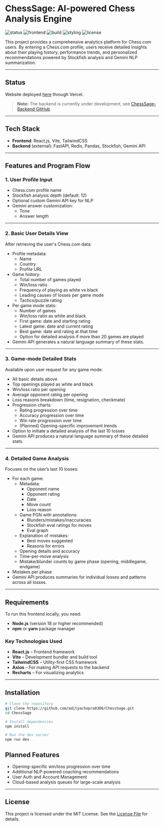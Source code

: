 # ChessSage: AI-powered Chess Analysis Engine

![status](https://img.shields.io/badge/status-Partially--Deployed-DAA520)
![frontend](https://img.shields.io/badge/Frontend-React.js-blue)
![build](https://img.shields.io/badge/Build-Vite-purple)
![styling](https://img.shields.io/badge/Styling-TailwindCSS-38b2ac)
![license](https://img.shields.io/badge/license-MIT-brightgreen)


This project provides a comprehensive analytics platform for Chess.com users. By entering a Chess.com profile, users receive detailed insights about their playing history, performance trends, and personalized recommendations powered by Stockfish analysis and Gemini NLP summarization.

---

## Status
Website deployed [here](https://chess-sage-neon.vercel.app) through Vercel.
> **Note:** The backend is currently under development, see [ChessSage-Backend GitHub](https://github.com/adityachopra0306/ChessSage-backend).

---

## Tech Stack

- **Frontend**: React.js, Vite, TailwindCSS
- **Backend** (external): FastAPI, Redis, Pandas, Stockfish, Gemini API

---

## Features and Program Flow

### 1. User Profile Input
- Chess.com profile name
- Stockfish analysis depth (default: 12)
- Optional custom Gemini API key for NLP
- Gemini answer customization:
  - Tone
  - Answer length

---

### 2. Basic User Details View
After retrieving the user's Chess.com data:
- Profile metadata:
  - Name
  - Country
  - Profile URL
- Game history:
  - Total number of games played
  - Win/loss ratio
  - Frequency of playing as white vs black
  - Leading causes of losses per game mode
  - Tactics/puzzle rating
- Per game mode stats:
  - Number of games
  - Win/loss ratio as white and black
  - First game: date and starting rating
  - Latest game: date and current rating
  - Best game: date and rating at that time
  - Option for detailed analysis if more than 20 games are played
- Gemini API generates a natural language summary of these stats.

---

### 3. Game-mode Detailed Stats
Available upon user request for any game mode:
- All basic details above
- Top openings played as white and black
- Win/loss ratio per opening
- Average opponent rating per opening
- Loss reasons breakdown (time, resignation, checkmate)
- Progression charts:
  - Rating progression over time
  - Accuracy progression over time
  - Win rate progression over time
  - (Planned) Opening-specific improvement trends
- Option to initiate a detailed analysis of the last 10 losses
- Gemini API produces a natural language summary of these detailed stats.

---

### 4. Detailed Game Analysis
Focuses on the user’s last 10 losses:
- For each game:
  - Metadata:
    - Opponent name
    - Opponent rating
    - Date
    - Move count
    - Loss reason
  - Game PGN with annotations:
    - Blunders/mistakes/inaccuracies
    - Stockfish eval ratings for moves
    - Eval graph
  - Explanation of mistakes:
    - Best moves suggested
    - Reasons for errors
  - Opening details and accuracy
  - Time-per-move analysis
  - Mistake/blunder counts by game phase (opening, middlegame, endgame)
- Mistakes per phase
- Gemini API produces summaries for individual losses and patterns across all losses.

---

## Requirements

To run this frontend locally, you need:

- **Node.js** (version 18 or higher recommended)
- **npm** or **yarn** package manager

### Key Technologies Used

- **React.js** – Frontend framework
- **Vite** – Development bundler and build tool
- **TailwindCSS** – Utility-first CSS framework
- **Axios** – For making API requests to the backend
- **Recharts** – For visualizing analytics

---

## Installation

```bash
# Clone the repository
git clone https://github.com/adityachopra0306/ChessSage.git
cd ChessSage

# Install dependencies
npm install

# Run the dev server
npm run dev
```

## Planned Features

- Opening-specific win/loss progression over time
- Additional NLP-powered coaching recommendations
- User Auth and Account Management
- Cloud-based analysis queues for large-scale analysis

---

## License

This project is licensed under the MIT License. See the [License File](./LICENSE) for details.
